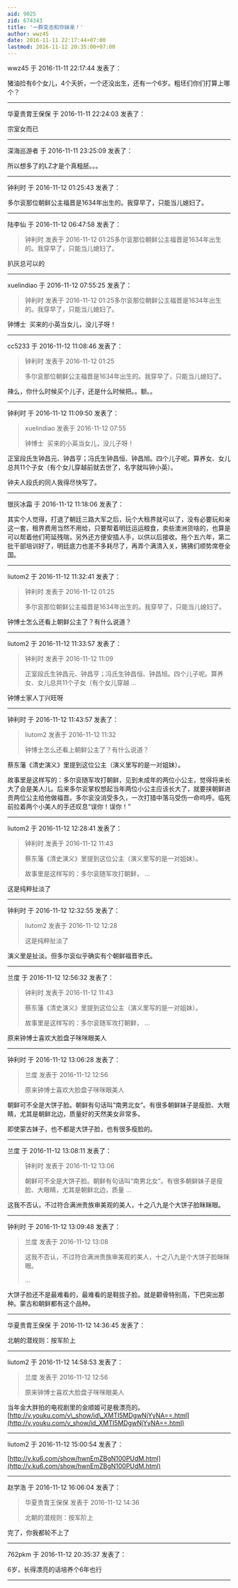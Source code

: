 ```yaml
---
aid: 9025
zid: 674343
title: '一群变态和你妹亲！'
author: wwz45
date: 2016-11-11 22:17:44+07:00
lastmod: 2016-11-12 20:35:00+07:00
---
```


wwz45 于 2016-11-11 22:17:44 发表了：

猪油捡有6个女儿，4个夭折，一个还没出生，还有一个6岁。粗坯们你们打算上哪个？

---------

华夏贵胄王保保 于 2016-11-11 22:24:03 发表了：

宗室女而已

---------

深海巡游者 于 2016-11-11 23:25:09 发表了：

所以想多了的LZ才是个真粗胚。。。

---------

钟利时 于 2016-11-12 01:25:43 发表了：

多尔衮那位朝鲜公主福晋是1634年出生的。我穿早了，只能当儿媳妇了。

---------

陆李仙 于 2016-11-12 06:47:58 发表了：

> 钟利时 发表于 2016-11-12 01:25多尔衮那位朝鲜公主福晋是1634年出生的。我穿早了，只能当儿媳妇了。



扒灰总可以的

---------

xuelindiao 于 2016-11-12 07:55:25 发表了：

> 钟利时 发表于 2016-11-12 01:25多尔衮那位朝鲜公主福晋是1634年出生的。我穿早了，只能当儿媳妇了。



钟博士  买来的小英当女儿，没儿子呀！

---------

cc5233 于 2016-11-12 11:08:46 发表了：

> 钟利时 发表于 2016-11-12 01:25
> 
> 多尔衮那位朝鲜公主福晋是1634年出生的。我穿早了，只能当儿媳妇了。



辣么，你什么时候买个儿子，还是什么时候把。。额。。

---------

钟利时 于 2016-11-12 11:09:50 发表了：

> xuelindiao 发表于 2016-11-12 07:55
> 
> 钟博士  买来的小英当女儿，没儿子呀！



正室段氏生钟昌元、钟昌亨；冯氏生钟昌恒、钟昌旭。四个儿子呢。算养女、女儿总共11个子女（有个女儿穿越前就去世了，名字就叫钟小英）。

钟夫人段氏的同人我得尽快写了。

---------

银灰冰霜 于 2016-11-12 11:18:06 发表了：

其实个人觉得，打退了朝廷三路大军之后，玩个大租界就可以了，没有必要玩和亲这一套，租界费用当然不用给，只要帮着明廷运运粮食，卖些澳洲货啥的，也算是可以帮着他们苟延残喘，另外还方便安插人手，以供以后接收。拖个五六年，第二批干部培训好了，明廷底力也差不多耗尽了，再弄个满清入关，狒狒们顺势席卷全国。

---------

liutom2 于 2016-11-12 11:32:41 发表了：

> 钟利时 发表于 2016-11-12 01:25
> 
> 多尔衮那位朝鲜公主福晋是1634年出生的。我穿早了，只能当儿媳妇了。



钟博士怎么还看上朝鲜公主了？有什么说道？

---------

liutom2 于 2016-11-12 11:33:57 发表了：

> 钟利时 发表于 2016-11-12 11:09
> 
> 正室段氏生钟昌元、钟昌亨；冯氏生钟昌恒、钟昌旭。四个儿子呢。算养女、女儿总共11个子女（有个女儿穿越 ...



钟博士家人丁兴旺呀

---------

钟利时 于 2016-11-12 11:43:57 发表了：

> liutom2 发表于 2016-11-12 11:32
> 
> 钟博士怎么还看上朝鲜公主了？有什么说道？



蔡东藩《清史演义》里提到这位公主（演义里写的是一对姐妹）。

故事里是这样写的：多尔衮随军攻打朝鲜，见到未成年的两位小公主，觉得将来长大了会是美人儿。后来多尔衮掌权想起当年两位小公主应该长大了，就要挟朝鲜进贡两位公主给他做福晋。多尔衮没消受多久，一次打猎中落马受伤一命呜呼。临死前拉着两个小美人的手还叹息“误你！误你！”

---------

liutom2 于 2016-11-12 12:28:41 发表了：

> 钟利时 发表于 2016-11-12 11:43
> 
> 蔡东藩《清史演义》里提到这位公主（演义里写的是一对姐妹）。
> 
> 故事里是这样写的：多尔衮随军攻打朝鲜， ...



这是纯粹扯淡了

---------

钟利时 于 2016-11-12 12:32:55 发表了：

> liutom2 发表于 2016-11-12 12:28
> 
> 这是纯粹扯淡了



演义里是扯淡。但多尔衮似乎确实有个朝鲜福晋李氏。

---------

兰度 于 2016-11-12 12:56:32 发表了：

> 钟利时 发表于 2016-11-12 11:43
> 
> 蔡东藩《清史演义》里提到这位公主（演义里写的是一对姐妹）。
> 
> 故事里是这样写的：多尔衮随军攻打朝鲜， ...



原来钟博士喜欢大脸盘子咪咪眼美人

---------

钟利时 于 2016-11-12 13:06:28 发表了：

> 兰度 发表于 2016-11-12 12:56
> 
> 原来钟博士喜欢大脸盘子咪咪眼美人



朝鲜可不全是大饼子脸。朝鲜有句话叫“南男北女”。有很多朝鲜妹子是瘦脸、大眼睛，尤其是朝鲜北边，质量好的天然美女非常多。

即使蒙古妹子，也不都是大饼子脸，也有很多瘦脸的。

---------

兰度 于 2016-11-12 13:08:11 发表了：

> 钟利时 发表于 2016-11-12 13:06
> 
> 朝鲜可不全是大饼子脸。朝鲜有句话叫“南男北女”。有很多朝鲜妹子是瘦脸、大眼睛，尤其是朝鲜北边，质量 ...



这我不否认，不过符合满洲贵族审美观的美人，十之八九是个大饼子脸眯眯眼。

---------

钟利时 于 2016-11-12 13:09:48 发表了：

> 兰度 发表于 2016-11-12 13:08
> 
> 这我不否认，不过符合满洲贵族审美观的美人，十之八九是个大饼子脸眯眯眼。
> 
> ...



大饼子脸还不是最难看的，最难看的是鞋拔子脸。就是颧骨特别高，下巴突出那种。蒙古和朝鲜都有这个品种。

---------

华夏贵胄王保保 于 2016-11-12 14:36:45 发表了：

北朝的潜规则：按军阶上

---------

liutom2 于 2016-11-12 14:58:53 发表了：

> 兰度 发表于 2016-11-12 12:56
> 
> 原来钟博士喜欢大脸盘子咪咪眼美人



当年金大胖拍的电视剧里的金顺姬可是极漂亮的。[http://v.youku.com/v\_show/id\_XMTI5MDgwNjYyNA==.html](http://v.youku.com/v_show/id_XMTI5MDgwNjYyNA==.html)

---------

liutom2 于 2016-11-12 15:00:54 发表了：

[http://v.ku6.com/show/hwnEmZBgN100PUdM.html](http://v.ku6.com/show/hwnEmZBgN100PUdM.html)

---------

赵学浩 于 2016-11-12 16:06:04 发表了：

> 华夏贵胄王保保 发表于 2016-11-12 14:36
> 
> 北朝的潜规则：按军阶上



完了，你我都轮不上了

---------

762pkm 于 2016-11-12 20:35:37 发表了：

6岁，长得漂亮的话培养个6年也行

---------


